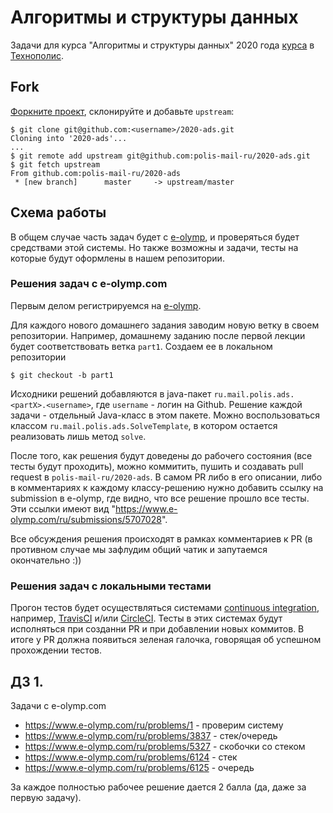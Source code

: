 # Алгоритмы и структуры данных
Задачи для курса "Алгоритмы и структуры данных" 2020 года
[курса](https://polis.mail.ru/curriculum/program/discipline/836/) в [Технополис](https://polis.mail.ru).

## Fork
[Форкните проект](https://help.github.com/articles/fork-a-repo/), склонируйте и добавьте `upstream`:
```
$ git clone git@github.com:<username>/2020-ads.git
Cloning into '2020-ads'...
...
$ git remote add upstream git@github.com:polis-mail-ru/2020-ads.git
$ git fetch upstream
From github.com:polis-mail-ru/2020-ads
 * [new branch]      master     -> upstream/master
```

## Схема работы
В общем случае часть задач будет с [e-olymp](https://www.e-olymp.com), и проверяться будет средствами этой системы.
Но также возможны и задачи, тесты на которые будут оформлены в нашем репозитории.

### Решения задач с e-olymp.com
Первым делом регистрируемся на [e-olymp](https://www.e-olymp.com).

Для каждого нового домашнего задания заводим новую ветку в своем репозитории.
Например, домашнему заданию после первой лекции будет соответствовать ветка `part1`.
Создаем ее в локальном репозитории
```
$ git checkout -b part1
``` 
Исходники решений добавляются в java-пакет `ru.mail.polis.ads.<partX>.<username>`, где `username` - логин на Github.
Решение каждой задачи - отдельный Java-класс в этом пакете. 
Можно воспользоваться классом `ru.mail.polis.ads.SolveTemplate`, в котором остается реализовать лишь метод `solve`.

После того, как решения будут доведены до рабочего состояния (все тесты будут проходить),
можно коммитить, пушить и создавать pull request в `polis-mail-ru/2020-ads`.
В самом PR либо в его описании, либо в комментариях к каждому классу-решению
нужно добавить ссылку на submission в e-olymp, где видно, что все решение прошло все тесты. 
Эти ссылки имеют вид "https://www.e-olymp.com/ru/submissions/5707028".

Все обсуждения решения происходят в рамках комментариев к PR
(в противном случае мы зафлудим общий чатик и запутаемся окончательно :))

### Решения задач с локальными тестами
Прогон тестов будет осуществляться системами [continuous integration](https://en.wikipedia.org/wiki/Continuous_integration), 
например, [TravisCI](https://travis-ci.org) и/или [CircleCI](https://circleci.com). 
Тесты в этих системах будут исполняться при созданни PR и при добавлении новых коммитов.
В итоге у PR должна появиться зеленая галочка, говорящая об успешном прохождении тестов.

## ДЗ 1.
Задачи с e-olymp.com
  * https://www.e-olymp.com/ru/problems/1 - проверим систему
  * https://www.e-olymp.com/ru/problems/3837 - стек/очередь
  * https://www.e-olymp.com/ru/problems/5327 - скобочки со стеком
  * https://www.e-olymp.com/ru/problems/6124 - стек
  * https://www.e-olymp.com/ru/problems/6125 - очередь

За каждое полностью рабочее решение дается 2 балла (да, даже за первую задачу).
